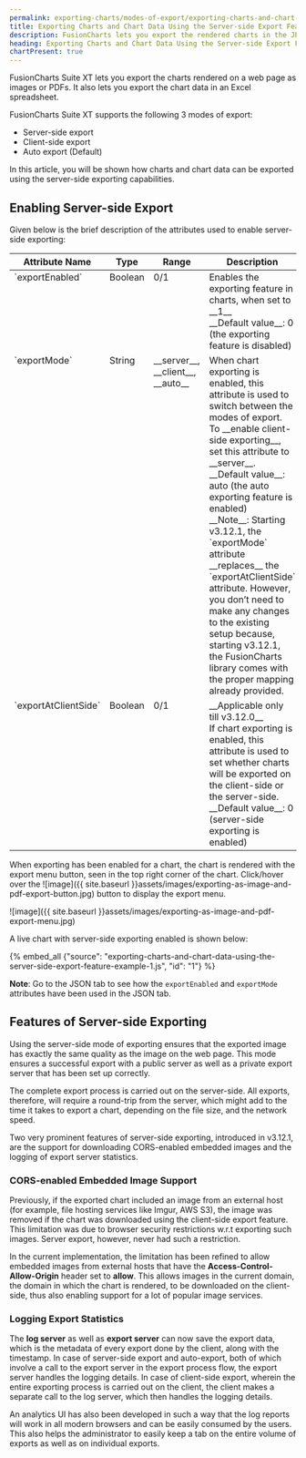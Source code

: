 ```yaml
---
permalink: exporting-charts/modes-of-export/exporting-charts-and-chart-data-using-the-server-side-export-feature.html
title: Exporting Charts and Chart Data Using the Server-side Export Feature | FusionCharts
description: FusionCharts lets you export the rendered charts in the JPG, PNG, SVG, and PDF formats.
heading: Exporting Charts and Chart Data Using the Server-side Export Feature
chartPresent: true
---
```


FusionCharts Suite XT lets you export the charts rendered on a web page as images or PDFs. It also lets you export the chart data in an Excel spreadsheet.

FusionCharts Suite XT supports the following 3 modes of export:

* Server-side export
* Client-side export
* Auto export (Default)

In this article, you will be shown how charts and chart data can be exported using the server-side exporting capabilities. 

## Enabling Server-side Export

Given below is the brief description of the attributes used to enable server-side exporting:

<table width="100%" border="0" class="table" cellpadding="2" cellspacing="2">
	<thead>
		<tr>
			<th width="25%" valign="top" class="header"> Attribute Name </th>
			<th width="25%" valign="top" class="header"> Type </th>
			<th width="25%" valign="top" class="header"> Range </th>
			<th width="25%" valign="top" class="header"> Description </th>
		</tr>
	</thead>
	<tbody>
		<tr> 
			<td valign="top" class="code"> `exportEnabled` </td>
			<td valign="top" class="code"> Boolean </td>
			<td valign="top" class="code"> 0/1 </td>
			<td valign="top" class="code"> Enables the exporting feature in charts, when set to __1__ <br> __Default value__: 0 (the exporting feature is disabled) </td>
		</tr>
		<tr> 
			<td valign="top" class="code"> `exportMode` </td>
			<td valign="top" class="code"> String </td>
			<td valign="top" class="code"> __server__, __client__, __auto__ </td>
			<td valign="top" class="code"> When chart exporting is enabled, this attribute is used to switch between the modes of export. <br> To __enable client-side exporting__, set this attribute to __server__. <br> __Default value__: auto (the auto exporting feature is enabled) <br> __Note__: Starting v3.12.1, the `exportMode` attribute __replaces__ the `exportAtClientSide` attribute. However, you don’t need to make any changes to the existing setup because, starting v3.12.1, the FusionCharts library comes with the proper mapping already provided. </td>
		</tr>
		<tr> 
			<td valign="top" class="code"> `exportAtClientSide` </td>
			<td valign="top" class="code"> Boolean </td>
			<td valign="top" class="code"> 0/1 </td>
			<td valign="top" class="code"> __Applicable only till v3.12.0__ <br> If chart exporting is enabled, this attribute is used to set whether charts will be exported on the client-side or the server-side. <br> __Default value__: 0 (server-side exporting is enabled) </td>
		</tr>
	</tbody>
</table>

When exporting has been enabled for a chart, the chart is rendered with the export menu button, seen in the top right corner of the chart. Click/hover over the ![image]({{ site.baseurl }}assets/images/exporting-as-image-and-pdf-export-button.jpg) button to display the export menu.

![image]({{ site.baseurl }}assets/images/exporting-as-image-and-pdf-export-menu.jpg)

A live chart with server-side exporting enabled is shown below:

{% embed_all {"source": "exporting-charts-and-chart-data-using-the-server-side-export-feature-example-1.js", "id": "1"} %}

__Note__: Go to the JSON tab to see how the `exportEnabled` and `exportMode` attributes have been used in the JSON tab.

## Features of Server-side Exporting

Using the server-side mode of exporting ensures that the exported image has exactly the same quality as the image on the web page. This mode ensures a successful export with a public server as well as a private export server that has been set up correctly.

The complete export process is carried out on the server-side. All exports, therefore, will require a round-trip from the server, which might add to the time it takes to export a chart, depending on the file size, and the network speed.

Two very prominent features of server-side exporting, introduced in v3.12.1, are the support for downloading CORS-enabled embedded images and the logging of export server statistics.  

### CORS-enabled Embedded Image Support

Previously, if the exported chart included an image from an external host (for example, file hosting services like Imgur, AWS S3), the image was removed if the chart was downloaded using the client-side export feature. This limitation was due to browser security restrictions w.r.t exporting such images. Server export, however, never had such a restriction.

In the current implementation, the limitation has been refined to allow embedded images from external hosts that have the __Access-Control-Allow-Origin__ header set to __allow__. This allows images in the current domain, the domain in which the chart is rendered, to be downloaded on the client-side, thus also enabling support for a lot of popular image services.

### Logging Export Statistics

The __log server__ as well as __export server__ can now save the export data, which is the metadata of every export done by the client, along with the timestamp. 
In case of server-side export and auto-export, both of which involve a call to the export server in the export process flow, the export server handles the logging details.
In case of client-side export, wherein the entire exporting process is carried out on the client, the client makes a separate call to the log server, which then handles the logging details.

An analytics UI has also been developed in such a way that the log reports will work in all modern browsers and can be easily consumed by the users. This also helps the administrator to easily keep a tab on the entire volume of exports as well as on individual exports.